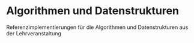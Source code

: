 # Algorithmen und Datenstrukturen

Referenzimplementierungen für die Algorithmen und Datenstrukturen aus der Lehrveranstaltung
